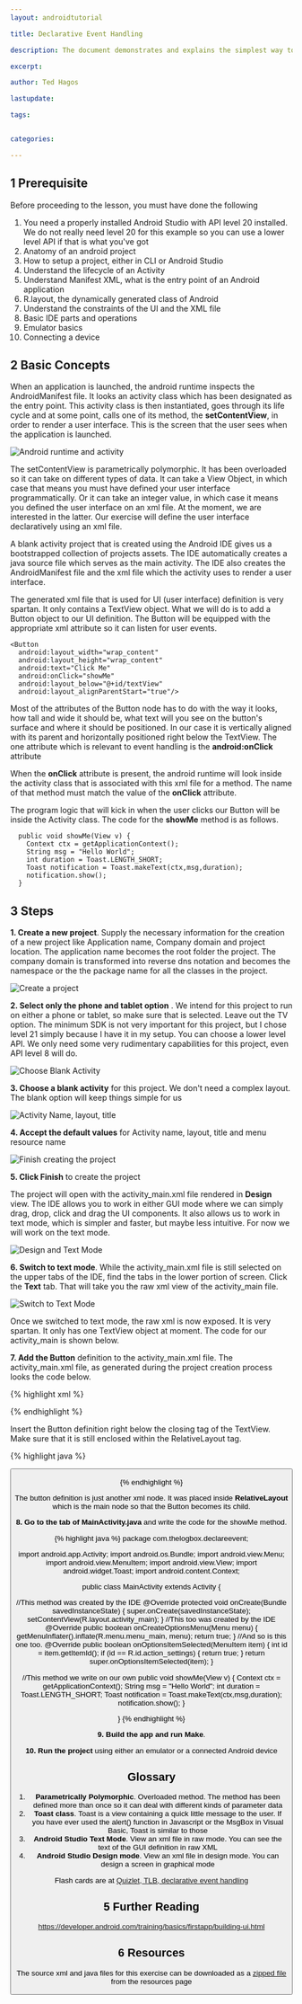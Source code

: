 ```yaml
---
layout: androidtutorial

title: Declarative Event Handling

description: The document demonstrates and explains the simplest way to build an android program that reacts to user generated events, like button clicks

excerpt: 

author: Ted Hagos

lastupdate: 

tags:


categories:

---
```


## 1 Prerequisite

Before proceeding to the lesson, you must have done the following

1. You need a properly installed Android Studio with API level 20 installed. We do not really need level 20 for this example so you can use a lower level API if that is what you've got
1. Anatomy of an android project
1. How to setup a project, either in CLI or Android Studio
2. Understand the lifecycle of an Activity
3. Understand Manifest XML, what is the entry point of an Android application
4. R.layout, the dynamically generated class of Android
5. Understand the constraints of the UI and the XML file
6. Basic IDE parts and operations
7. Emulator basics
8. Connecting a device

## 2 Basic Concepts

When an application is launched, the android runtime inspects the AndroidManifest file. It looks an activity class which has been designated as the entry point. This activity class is then instantiated, goes through its life cycle and at some point, calls  one of its method, the **setContentView**, in order to render a user interface. This is the screen that the user sees when the application is launched. 

![Android runtime and activity](../images/android-runtime-activity.png)

The setContentView is parametrically polymorphic. It has been overloaded so it can take on different types of data. It can take a View Object, in which case that means you must have defined your user interface programmatically. Or it can take an integer value, in which case it means you defined the user interface on an xml file. At the moment, we are interested in the latter. Our exercise  will define the user interface declaratively using an xml file.

A blank activity project that is created using the Android IDE gives us a bootstrapped collection of projects assets. The IDE automatically creates a java source file which serves as the main activity. The IDE also creates the AndroidManifest file and the xml file which the activity uses to render a user interface. 

The generated xml file that is used for UI (user interface) definition is very spartan. It only contains a TextView object. What we will do is to add a Button object to our UI definition. The Button will be equipped with the appropriate xml attribute so it can listen for user events. 


~~~
<Button
  android:layout_width="wrap_content"
  android:layout_height="wrap_content"
  android:text="Click Me"
  android:onClick="showMe"
  android:layout_below="@+id/textView"
  android:layout_alignParentStart="true"/>
~~~

Most of the attributes of the Button node has to do with the way it looks, how tall and wide it should be, what text will you see on the button's surface and where it should be positioned. In our case it is vertically aligned with its parent and horizontally positioned right below the TextView. The one attribute which is relevant to event handling is the **android:onClick** attribute

When the **onClick** attribute is present, the android runtime will look inside the activity class that is associated with this xml file for a method. The name of that method must match the value of  the **onClick** attribute.

The program logic that will kick in when the user clicks our Button will be inside the Activity class. The code for the **showMe** method is as follows.

~~~
  public void showMe(View v) {
    Context ctx = getApplicationContext();
    String msg = "Hello World";
    int duration = Toast.LENGTH_SHORT;
    Toast notification = Toast.makeText(ctx,msg,duration);
    notification.show();
  }
~~~

## 3 Steps

**1. Create a new project**. Supply the necessary information for the creation of a new project like Application name, Company domain and project location. The application name becomes the root folder the project. The company domain is transformed into reverse dns notation and becomes the namespace or the the package name for all the classes in the project.

![Create a project](../images/declare-project-1.png)

**2. Select only the phone and tablet option** . We intend for this project to run on either a phone or tablet, so make sure that is selected. Leave out the TV option. The minimum SDK is not very important for this project, but I chose level 21 simply because I have it in my setup. You can choose a lower level API. We only need some very rudimentary capabilities for this project, even API level 8 will do.

![Choose Blank Activity](../images/declare-project-2.png)

**3. Choose a blank activity** for this project. We don't need a complex layout. The blank option will keep things simple for us

![Activity Name, layout, title](../images/declare-project-3.png)

**4. Accept the default values** for Activity name, layout, title and menu resource name

![Finish creating the project](../images/declare-project-4.png)

**5. Click Finish** to create the project

The project will open with the activity_main.xml file rendered in **Design** view. The IDE allows you to work in either GUI mode where we can simply drag, drop, click and drag the UI components. It also allows us to work in text mode, which is simpler and faster, but maybe less intuitive. For now we will work on the text mode.

![Design and Text Mode](../images/declare-project-5.png)

**6. Switch to text mode**. While the activity_main.xml file is still selected on the upper tabs of the IDE, find the tabs in the lower portion of screen. Click the **Text** tab. That will take you the raw xml view of the activity_main file. 

![Switch to Text Mode](../images/declare-project-6.png)

Once we switched to text mode, the raw xml is now exposed. It is very spartan. It only has one TextView object at moment. The code for our activity_main is shown below. 

**7. Add the Button** definition to the activity_main.xml file. The activity_main.xml file, as generated during the project creation process looks the code below.

{% highlight xml %}
<RelativeLayout xmlns:android="http://schemas.android.com/apk/res/android"
                xmlns:tools="http://schemas.android.com/tools"
                android:layout_width="match_parent"
                android:layout_height="match_parent"
                android:paddingLeft="@dimen/activity_horizontal_margin"
                android:paddingRight="@dimen/activity_horizontal_margin"
                android:paddingTop="@dimen/activity_vertical_margin"
                android:paddingBottom="@dimen/activity_vertical_margin"
                tools:context=".MainActivity">

  <TextView
    android:text="@string/hello_world"
    android:layout_width="wrap_content"
    android:layout_height="wrap_content"
    android:id="@+id/textView"/>
    
</RelativeLayout>
{% endhighlight %}

Insert the Button definition right below the closing tag of the TextView. Make sure that it is still enclosed within the RelativeLayout tag. 

{% highlight java %}
<RelativeLayout xmlns:android="http://schemas.android.com/apk/res/android"
                xmlns:tools="http://schemas.android.com/tools"
                android:layout_width="match_parent"
                android:layout_height="match_parent"
                android:paddingLeft="@dimen/activity_horizontal_margin"
                android:paddingRight="@dimen/activity_horizontal_margin"
                android:paddingTop="@dimen/activity_vertical_margin"
                android:paddingBottom="@dimen/activity_vertical_margin"
                tools:context=".MainActivity">

  <TextView
    android:text="@string/hello_world"
    android:layout_width="wrap_content"
    android:layout_height="wrap_content"
    android:id="@+id/textView"/>

  <Button
    android:layout_width="wrap_content"
    android:layout_height="wrap_content"
    android:text="Click me okay"
    android:onClick="showMe"
    android:layout_below="@+id/textView"
    android:layout_alignParentStart="true"/>

</RelativeLayout>
{% endhighlight %}

The button definition is just another xml node. It was placed inside **RelativeLayout** which is the main node so that the Button becomes its child.

**8. Go to the tab of MainActivity.java** and write the code for the showMe method.

{% highlight java %}
package com.thelogbox.declareevent;

import android.app.Activity;
import android.os.Bundle;
import android.view.Menu;
import android.view.MenuItem;
import android.view.View;
import android.widget.Toast;
import android.content.Context;


public class MainActivity extends Activity {

  //This method was created by the IDE
  @Override
  protected void onCreate(Bundle savedInstanceState) {
    super.onCreate(savedInstanceState);
    setContentView(R.layout.activity_main);
  }
  //This too was created by the IDE
  @Override
  public boolean onCreateOptionsMenu(Menu menu) {
    getMenuInflater().inflate(R.menu.menu_main, menu);
    return true;
  }
  //And so is this one too.
  @Override
  public boolean onOptionsItemSelected(MenuItem item) {
    int id = item.getItemId();
    if (id == R.id.action_settings) {
      return true;
    }
    return super.onOptionsItemSelected(item);
  }

  //This method we write on our own
  public void showMe(View v) {
    Context ctx = getApplicationContext();
    String msg = "Hello World";
    int duration = Toast.LENGTH_SHORT;
    Toast notification = Toast.makeText(ctx,msg,duration);
    notification.show();
  }

}
{% endhighlight %}

**9. Build the app and run Make**. 

**10. Run the project** using either an emulator or a connected Android device

## Glossary

1. **Parametrically Polymorphic**.	Overloaded method. The method has been defined more than once so it can deal with different kinds of parameter data
2. **Toast class**.	Toast is a view containing a quick little message to the user. If you have ever used the alert() function in Javascript or the MsgBox in Visual Basic, Toast is similar to those
3. **Android Studio Text Mode**. View an xml file in raw mode. You can see the text of the GUI definition in raw XML
4. **Android Studio Design mode**.	View an xml file in design mode. You can design a screen in graphical mode

Flash cards are at [Quizlet, TLB, declarative event handling](http://quizlet.com/_12k3my)

## 5 Further Reading

https://developer.android.com/training/basics/firstapp/building-ui.html

## 6 Resources

The source xml and java files for this exercise can be downloaded as a [zipped file](../resources/declarative-event-handling.zip) from the resources page

